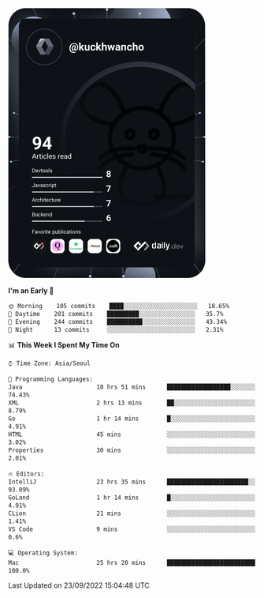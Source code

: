 <a href="https://app.daily.dev/kuckhwancho"><img src="https://github.com/kuckjwi0928/kuckjwi0928/blob/master/devcard.svg" width="400" alt="Kuckjwi Devcard"/></a>

<!--START_SECTION:waka-->
**I'm an Early 🐤** 

```text
🌞 Morning    105 commits    ████░░░░░░░░░░░░░░░░░░░░░   18.65% 
🌆 Daytime    201 commits    █████████░░░░░░░░░░░░░░░░   35.7% 
🌃 Evening    244 commits    ██████████░░░░░░░░░░░░░░░   43.34% 
🌙 Night      13 commits     ░░░░░░░░░░░░░░░░░░░░░░░░░   2.31%

```


📊 **This Week I Spent My Time On** 

```text
⌚︎ Time Zone: Asia/Seoul

💬 Programming Languages: 
Java                     18 hrs 51 mins      ██████████████████░░░░░░░   74.43% 
XML                      2 hrs 13 mins       ██░░░░░░░░░░░░░░░░░░░░░░░   8.79% 
Go                       1 hr 14 mins        █░░░░░░░░░░░░░░░░░░░░░░░░   4.91% 
HTML                     45 mins             ░░░░░░░░░░░░░░░░░░░░░░░░░   3.02% 
Properties               30 mins             ░░░░░░░░░░░░░░░░░░░░░░░░░   2.01%

🔥 Editors: 
IntelliJ                 23 hrs 35 mins      ███████████████████████░░   93.09% 
GoLand                   1 hr 14 mins        █░░░░░░░░░░░░░░░░░░░░░░░░   4.91% 
CLion                    21 mins             ░░░░░░░░░░░░░░░░░░░░░░░░░   1.41% 
VS Code                  9 mins              ░░░░░░░░░░░░░░░░░░░░░░░░░   0.6%

💻 Operating System: 
Mac                      25 hrs 20 mins      █████████████████████████   100.0%

```


 Last Updated on 23/09/2022 15:04:48 UTC
<!--END_SECTION:waka-->
